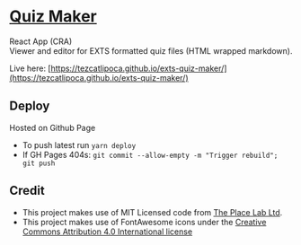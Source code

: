 # [Quiz Maker](https://tezcatlipoca.github.io/exts-quiz-maker/)

React App (CRA)  
Viewer and editor for EXTS formatted quiz files (HTML wrapped markdown).

Live here: [https://tezcatlipoca.github.io/exts-quiz-maker/](https://tezcatlipoca.github.io/exts-quiz-maker/)

## Deploy

Hosted on Github Page

- To push latest run `yarn deploy`
- If GH Pages 404s:
  `git commit --allow-empty -m "Trigger rebuild"; git push`

## Credit

- This project makes use of MIT Licensed code from [The Place Lab Ltd](https://gitlab.com/theplacelab/).
- This project makes use of FontAwesome icons under the [Creative Commons Attribution 4.0 International license](https://fontawesome.com/license)
